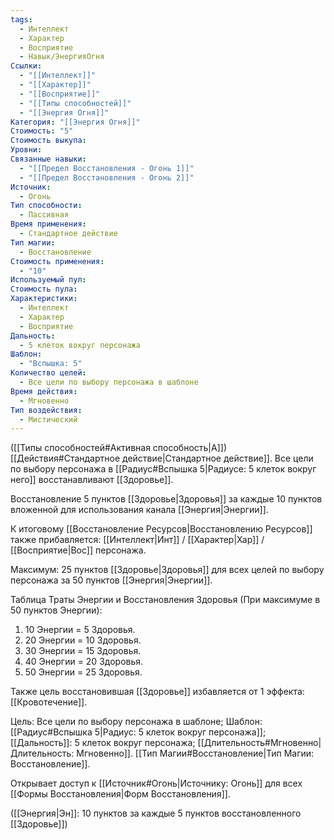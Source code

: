 ```yaml
---
tags:
  - Интеллект
  - Характер
  - Восприятие
  - Навык/ЭнергияОгня
Ссылки:
  - "[[Интеллект]]"
  - "[[Характер]]"
  - "[[Восприятие]]"
  - "[[Типы способностей]]"
  - "[[Энергия Огня]]"
Категория: "[[Энергия Огня]]"
Стоимость: "5"
Стоимость выкупа: 
Уровни: 
Связанные навыки:
  - "[[Предел Восстановления - Огонь 1]]"
  - "[[Предел Восстановления - Огонь 2]]"
Источник:
  - Огонь
Тип способности:
  - Пассивная
Время применения:
  - Стандартное действие
Тип магии:
  - Восстановление
Стоимость применения:
  - "10"
Используемый пул: 
Стоимость пула: 
Характеристики:
  - Интеллект
  - Характер
  - Восприятие
Дальность:
  - 5 клеток вокруг персонажа
Шаблон:
  - "Вспышка: 5"
Количество целей:
  - Все цели по выбору персонажа в шаблоне
Время действия:
  - Мгновенно
Тип воздействия:
  - Мистический
---
```

([[Типы способностей#Активная способность|А]]) [[Действия#Стандартное действие|Стандартное действие]]. Все цели по выбору персонажа в [[Радиус#Вспышка 5|Радиусе: 5 клеток вокруг него]] восстанавливают [[Здоровье]].

Восстановление 5 пунктов [[Здоровье|Здоровья]] за каждые 10 пунктов вложенной для использования канала [[Энергия|Энергии]]. 

К итоговому [[Восстановление Ресурсов|Восстановлению Ресурсов]] также прибавляется: [[Интеллект|Инт]] / [[Характер|Хар]] / [[Восприятие|Вос]] персонажа. 

Максимум: 25 пунктов [[Здоровье|Здоровья]] для всех целей по выбору персонажа за 50 пунктов [[Энергия|Энергии]].

Таблица Траты Энергии и Восстановления Здоровья
(При максимуме в 50 пунктов Энергии):

1. 10 Энергии = 5 Здоровья.
2. 20 Энергии = 10 Здоровья.
3. 30 Энергии = 15 Здоровья. 
4. 40 Энергии = 20 Здоровья.
5. 50 Энергии = 25 Здоровья.

Также цель восстановившая [[Здоровье]] избавляется от 1 эффекта: [[Кровотечение]]. 

Цель: Все цели по выбору персонажа в шаблоне; Шаблон: [[Радиус#Вспышка 5|Радиус: 5 клеток вокруг персонажа]]; [[Дальность]]: 5 клеток вокруг персонажа; [[Длительность#Мгновенно|Длительность: Мгновенно]]. [[Тип Магии#Восстановление|Тип Магии: Восстановление]].

Открывает доступ к [[Источник#Огонь|Источнику: Огонь]] для всех [[Формы Восстановления|Форм Восстановления]]. 

([[Энергия|Эн]]: 10 пунктов за каждые 5 пунктов восстановленного [[Здоровье]])